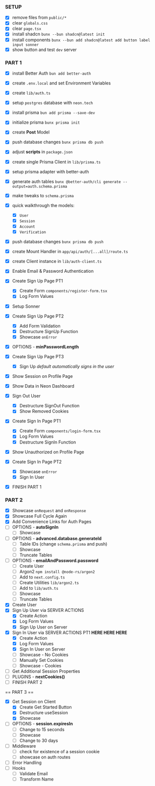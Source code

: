### SETUP

- [x] remove files from `public/*`
- [x] clear `globals.css`
- [x] clear `page.tsx`
- [x] install shadcn `bunx --bun shadcn@latest init`
- [x] install components `bunx --bun add shadcn@latest add button label input sonner`
- [x] show button and test `dev` server

### PART 1

- [x] install Better Auth `bun add better-auth`
- [x] create `.env.local` and set Environment Variables
- [x] create `lib/auth.ts`
- [x] setup `postgres` database with `neon.tech`
- [x] install prisma `bun add prisma --save-dev`
- [x] initialize prisma `bunx prisma init`
- [x] create **Post** Model
- [x] push database changes `bunx prisma db push`
- [x] adjust **scripts** in `package.json`

- [x] create single Prisma Client in `lib/prisma.ts`
- [x] setup prisma adapter with better-auth
- [x] generate auth tables `bunx @better-auth/cli generate --output=auth.schema.prisma`
- [x] make tweaks to `schema.prisma`
- [x] quick walkthrough the models:
  - [x] `User`
  - [x] `Session`
  - [x] `Account`
  - [x] `Verification`
- [x] push database changes `bunx prisma db push`
- [x] create Mount Handler in `app/api/auth/[...all]/route.ts`
- [x] create Client instance in `lib/auth-client.ts`

- [x] Enable Email & Password Authentication
- [x] Create Sign Up Page PT1
  - [x] Create Form `components/register-form.tsx`
  - [x] Log Form Values
- [x] Setup Sonner
- [x] Create Sign Up Page PT2
  - [x] Add Form Validation
  - [x] Destructure SignUp Function
  - [x] Showcase `onError`
- [x] OPTIONS - **minPasswordLength**
- [x] Create Sign Up Page PT3
  - [x] Sign Up _default automatically signs in the user_
- [x] Show Session on Profile Page
- [x] Show Data in Neon Dashboard
- [x] Sign Out User
  - [x] Destructure SignOut Function
  - [x] Show Removed Cookies
- [x] Create Sign In Page PT1
  - [x] Create Form `components/login-form.tsx`
  - [x] Log Form Values
  - [x] Destructure SignIn Function
- [x] Show Unauthorized on Profile Page
- [x] Create Sign In Page PT2
  - [x] Showcase `onError`
  - [x] Sign In User
- [x] FINISH PART 1

### PART 2

- [x] Showcase `onRequest` and `onResponse`
- [x] Showcase Full Cycle Again
- [x] Add Convenience Links for Auth Pages
- [ ] OPTIONS - **autoSignIn**
  - [ ] Showcase
- [ ] OPTIONS - **advanced.database.generateId**
  - [ ] Table IDs (change `schema.prisma` and push)
  - [ ] Showcase
  - [ ] Truncate Tables
- [ ] OPTIONS - **emailAndPassword.password**
  - [ ] Create User
  - [ ] Argon2 `npm install @node-rs/argon2`
  - [ ] Add to `next.config.ts`
  - [ ] Create Utilities `lib/argon2.ts`
  - [ ] Add to `lib/auth.ts`
  - [ ] Showcase
  - [ ] Truncate Tables
- [x] Create User
- [x] Sign Up User via SERVER ACTIONS
  - [x] Create Action
  - [x] Log Form Values
  - [x] Sign Up User on Server
- [x] Sign In User via SERVER ACTIONS PT1 **HERE HERE HERE**
  - [x] Create Action
  - [x] Log Form Values
  - [x] Sign In User on Server
  - [ ] Showcase - No Cookies
  - [ ] Manually Set Cookies
  - [ ] Showcase - Cookies
- [ ] Get Additional Session Properties
- [ ] PLUGINS - **nextCookies()**
- [ ] FINISH PART 2

== PART 3 ==

- [x] Get Session on Client
  - [x] Create Get Started Button
  - [x] Destructure useSession
  - [x] Showcase
- [ ] OPTIONS - **session.expiresIn**
  - [ ] Change to 15 seconds
  - [ ] Showcase
  - [ ] Change to 30 days
- [ ] Middleware
  - [ ] check for existence of a session cookie
  - [ ] showcase on auth routes
- [ ] Error Handling
- [ ] Hooks
  - [ ] Validate Email
  - [ ] Transform Name

